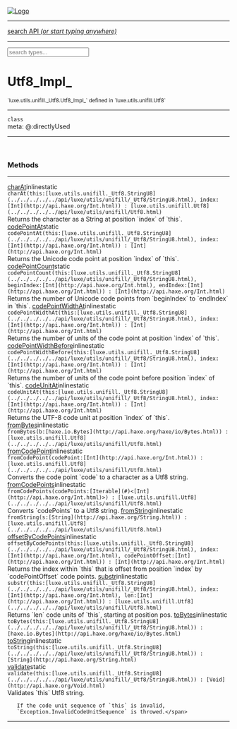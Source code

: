 
[![Logo](../../../../../images/logo.png)](../../../../../api/index.html)

<hr/>
<a href="#" id="search_bar" onclick="return;"><div> search API <em>(or start typing anywhere)</em> </div></a>
<hr/>

<script src="../../../../../js/omnibar.js"> </script>
<link rel="stylesheet" type="text/css" href="../../../../../css/omnibar.css" media="all">

<div id="omnibar"> <a href="#" onclick="return" id="omnibar_close"></a> <input id="omnibar_text" type="text" placeholder="search types..."></input></div>
<script  id="typelist" data-relpath="../../../../../" data-types="Luxe,luxe.AppConfig,luxe.Audio,luxe.BitmapFontInfo,luxe.BytesInfo,luxe.Camera,luxe.Circle,luxe.Color,luxe.ColorHSL,luxe.ColorHSV,luxe.Component,luxe.Core,luxe.Cursor,luxe.Debug,luxe.DebugError,luxe.Draw,luxe.EmitHandler,luxe.Emitter,luxe.Entity,luxe.Events,luxe.Game,luxe.GamepadEvent,luxe.GamepadEventType,luxe.HandlerList,luxe.ID,luxe.IO,luxe.Input,luxe.InputEvent,luxe.InputType,luxe.InteractState,luxe.ItemInfo,luxe.JSONInfo,luxe.Key,luxe.KeyEvent,luxe.Log,luxe.Matrix,luxe.Mesh,luxe.ModState,luxe.MouseButton,luxe.MouseEvent,luxe.NineSlice,luxe.Objects,luxe.Parcel,luxe.ParcelChange,luxe.ParcelEvent,luxe.ParcelList,luxe.ParcelProgress,luxe.ParcelState,luxe.Particle,luxe.ParticleEmitter,luxe.ParticleSystem,luxe.Physics,luxe.PhysicsEngine,luxe.ProjectionType,luxe.Quaternion,luxe.Rectangle,luxe.ResourceEvent,luxe.ResourceState,luxe.ResourceStats,luxe.ResourceType,luxe.Resources,luxe.Scan,luxe.Scene,luxe.Screen,luxe.ShaderInfo,luxe.SizeMode,luxe.Sound,luxe.SoundInfo,luxe.Sprite,luxe.State,luxe.States,luxe.Tag,luxe.Text,luxe.TextAlign,luxe.TextEvent,luxe.TextEventType,luxe.TextInfo,luxe.TextureInfo,luxe.Timer,luxe.TouchEvent,luxe.Transform,luxe.Vec,luxe.Vector,luxe.Visual,luxe.WindowEvent,luxe.WindowEventData,luxe.WindowEventType,luxe._Emitter.EmitNode,luxe._Events.EventConnection,luxe._Events.EventObject,luxe._Input.MouseButton_Impl_,luxe._Log.LogError,luxe._NineSlice.Slice,luxe._Parcel.ParcelEvent_Impl_,luxe._Parcel.ParcelState_Impl_,luxe._Particles.ParticleEmitterInitData,luxe._Resources.ResourceEvent_Impl_,luxe._Resources.ResourceState_Impl_,luxe._Resources.ResourceType_Impl_,luxe.collision.Collision,luxe.collision.ShapeDrawer,luxe.collision.ShapeDrawerLuxe,luxe.collision.data.RayCollision,luxe.collision.data.RayCollisionHelper,luxe.collision.data.RayIntersection,luxe.collision.data.ShapeCollision,luxe.collision.sat.Common,luxe.collision.sat.SAT2D,luxe.collision.shapes.Circle,luxe.collision.shapes.Polygon,luxe.collision.shapes.Ray,luxe.collision.shapes.Shape,luxe.components.Components,luxe.components.cameras.FlyCamera,luxe.components.render.MeshComponent,luxe.components.sprite.SpriteAnimation,luxe.components.sprite.SpriteAnimationData,luxe.components.sprite.SpriteAnimationEventData,luxe.components.sprite.SpriteAnimationFrame,luxe.components.sprite.SpriteAnimationFrameEvent,luxe.components.sprite.SpriteAnimationFrameSource,luxe.components.sprite.SpriteAnimationType,luxe.debug.BatcherDebugView,luxe.debug.DebugInspectorOptions,luxe.debug.DebugView,luxe.debug.Inspector,luxe.debug.ProfilerDebugView,luxe.debug.RenderStats,luxe.debug.SceneDebugView,luxe.debug.StatsDebugView,luxe.debug.TraceDebugView,luxe.debug._ProfilerDebugView.ProfilerBar,luxe.debug._ProfilerDebugView.ProfilerGraph,luxe.debug._ProfilerDebugView.ProfilerValue,luxe.importers.bitmapfont.BitmapFontData,luxe.importers.bitmapfont.BitmapFontParser,luxe.importers.bitmapfont.Character,luxe.importers.obj.Data,luxe.importers.obj.Normal,luxe.importers.obj.Reader,luxe.importers.obj.UV,luxe.importers.obj.Vector,luxe.importers.obj.Vertex,luxe.importers.texturepacker.TexturePackerData,luxe.importers.texturepacker.TexturePackerFrame,luxe.importers.texturepacker.TexturePackerJSON,luxe.importers.texturepacker.TexturePackerJSONType,luxe.importers.texturepacker.TexturePackerMeta,luxe.importers.texturepacker.TexturePackerRect,luxe.importers.texturepacker.TexturePackerSize,luxe.importers.texturepacker.TexturePackerSpriteAnimation,luxe.importers.tiled.TiledImage,luxe.importers.tiled.TiledImageLayer,luxe.importers.tiled.TiledLayer,luxe.importers.tiled.TiledMap,luxe.importers.tiled.TiledMapData,luxe.importers.tiled.TiledMapOptions,luxe.importers.tiled.TiledObject,luxe.importers.tiled.TiledObjectGroup,luxe.importers.tiled.TiledObjectType,luxe.importers.tiled.TiledPolyObject,luxe.importers.tiled.TiledPropertyTile,luxe.importers.tiled.TiledTile,luxe.importers.tiled.TiledTileset,luxe.importers.tiled.TiledUtil,luxe.macros.BuildVersion,luxe.macros.ComponentRules,luxe.macros.EntityRules,luxe.options.BatcherOptions,luxe.options.BitmapFontOptions,luxe.options.BytesResourceOptions,luxe.options.CameraOptions,luxe.options.CircleGeometryOptions,luxe.options.ColorOptions,luxe.options.ComponentOptions,luxe.options.DrawArcOptions,luxe.options.DrawBoxOptions,luxe.options.DrawCircleOptions,luxe.options.DrawLineOptions,luxe.options.DrawNgonOptions,luxe.options.DrawPlaneOptions,luxe.options.DrawPolygonOptions,luxe.options.DrawRectangleOptions,luxe.options.DrawRingOptions,luxe.options.DrawTextureOptions,luxe.options.EntityOptions,luxe.options.GeometryOptions,luxe.options.JSONResourceOptions,luxe.options.LineGeometryOptions,luxe.options.LoadFontOptions,luxe.options.LoadShaderOptions,luxe.options.LoadTextureOptions,luxe.options.LuxeCameraOptions,luxe.options.MeshOptions,luxe.options.NineSliceOptions,luxe.options.ParcelOptions,luxe.options.ParcelProgressOptions,luxe.options.ParticleEmitterOptions,luxe.options.ParticleOptions,luxe.options.PlaneGeometryOptions,luxe.options.QuadGeometryOptions,luxe.options.RectangleGeometryOptions,luxe.options.RenderProperties,luxe.options.RenderTextureOptions,luxe.options.ResourceOptions,luxe.options.ShaderOptions,luxe.options.SpriteOptions,luxe.options.StateOptions,luxe.options.StatesOptions,luxe.options.TextOptions,luxe.options.TextResourceOptions,luxe.options.TextureOptions,luxe.options.TileLayerOptions,luxe.options.TileOptions,luxe.options.TilemapOptions,luxe.options.TilemapVisualOptions,luxe.options.TilesetOptions,luxe.options.TransformProperties,luxe.options.VisualOptions,luxe.options._DrawOptions.DrawOptions,luxe.resource.BytesResource,luxe.resource.JSONResource,luxe.resource.Resource,luxe.resource.TextResource,luxe.structural.BST,luxe.structural.BSTNode,luxe.structural.BSTTraverseMethod,luxe.structural.Bag,luxe.structural.BalancedBST,luxe.structural.BalancedBSTIterator,luxe.structural.BalancedBSTNode,luxe.structural.BalancedBSTTraverseMethod,luxe.structural.Heap,luxe.structural.OrderedMap,luxe.structural.OrderedMapIterator,luxe.structural.Pool,luxe.structural.Stack,luxe.structural.StackNode,luxe.structural._Bag.BagNode,luxe.structural._BalancedBST.NodeColor,luxe.tilemaps.Isometric,luxe.tilemaps.IsometricVisual,luxe.tilemaps.Ortho,luxe.tilemaps.OrthoVisual,luxe.tilemaps.Tile,luxe.tilemaps.TileArray,luxe.tilemaps.TileLayer,luxe.tilemaps.TileOffset,luxe.tilemaps.Tilemap,luxe.tilemaps.TilemapOrientation,luxe.tilemaps.TilemapVisual,luxe.tilemaps.TilemapVisualLayerGeometry,luxe.tilemaps.Tileset,luxe.tween.Actuate,luxe.tween.BezierPath,luxe.tween.ComponentPath,luxe.tween.IComponentPath,luxe.tween.LinearPath,luxe.tween.MotionPath,luxe.tween.ObjectHash,luxe.tween.RotationPath,luxe.tween._Actuate.TweenTimer,luxe.tween.actuators.GenericActuator,luxe.tween.actuators.IGenericActuator,luxe.tween.actuators.MethodActuator,luxe.tween.actuators.MotionPathActuator,luxe.tween.actuators.PropertyDetails,luxe.tween.actuators.PropertyPathDetails,luxe.tween.actuators.SimpleActuator,luxe.tween.easing.Back,luxe.tween.easing.BackEaseIn,luxe.tween.easing.BackEaseInOut,luxe.tween.easing.BackEaseOut,luxe.tween.easing.Bounce,luxe.tween.easing.BounceEaseIn,luxe.tween.easing.BounceEaseInOut,luxe.tween.easing.BounceEaseOut,luxe.tween.easing.Cubic,luxe.tween.easing.CubicEaseIn,luxe.tween.easing.CubicEaseInOut,luxe.tween.easing.CubicEaseOut,luxe.tween.easing.Elastic,luxe.tween.easing.ElasticEaseIn,luxe.tween.easing.ElasticEaseInOut,luxe.tween.easing.ElasticEaseOut,luxe.tween.easing.Expo,luxe.tween.easing.ExpoEaseIn,luxe.tween.easing.ExpoEaseInOut,luxe.tween.easing.ExpoEaseOut,luxe.tween.easing.IEasing,luxe.tween.easing.Linear,luxe.tween.easing.LinearEaseNone,luxe.tween.easing.Quad,luxe.tween.easing.QuadEaseIn,luxe.tween.easing.QuadEaseInOut,luxe.tween.easing.QuadEaseOut,luxe.tween.easing.Quart,luxe.tween.easing.QuartEaseIn,luxe.tween.easing.QuartEaseInOut,luxe.tween.easing.QuartEaseOut,luxe.tween.easing.Quint,luxe.tween.easing.QuintEaseIn,luxe.tween.easing.QuintEaseInOut,luxe.tween.easing.QuintEaseOut,luxe.tween.easing.Sine,luxe.tween.easing.SineEaseIn,luxe.tween.easing.SineEaseInOut,luxe.tween.easing.SineEaseOut,luxe.utils.GeometryUtils,luxe.utils.Maths,luxe.utils.Random,luxe.utils.Utils,luxe.utils.unifill.CodePoint,luxe.utils.unifill.CodePointIter,luxe.utils.unifill.Exception,luxe.utils.unifill.InternalEncoding,luxe.utils.unifill.InternalEncodingBackwardIter,luxe.utils.unifill.InternalEncodingIter,luxe.utils.unifill.Unicode,luxe.utils.unifill.Unifill,luxe.utils.unifill.Utf16,luxe.utils.unifill.Utf32,luxe.utils.unifill.Utf8,luxe.utils.unifill._CodePoint.CodePoint_Impl_,luxe.utils.unifill._InternalEncoding.UtfX,luxe.utils.unifill._Utf16.StringU16,luxe.utils.unifill._Utf16.StringU16Buffer,luxe.utils.unifill._Utf16.StringU16Buffer_Impl_,luxe.utils.unifill._Utf16.StringU16_Impl_,luxe.utils.unifill._Utf16.Utf16Impl,luxe.utils.unifill._Utf16.Utf16_Impl_,luxe.utils.unifill._Utf32.Utf32_Impl_,luxe.utils.unifill._Utf8.StringU8,luxe.utils.unifill._Utf8.StringU8_Impl_,luxe.utils.unifill._Utf8.Utf8Impl,luxe.utils.unifill._Utf8.Utf8_Impl_,phoenix.BatchState,phoenix.Batcher,phoenix.BatcherEventType,phoenix.BatcherKey,phoenix.BitmapFont,phoenix.BlendEquation,phoenix.BlendMode,phoenix.Camera,phoenix.Circle,phoenix.ClampType,phoenix.Color,phoenix.ColorHSL,phoenix.ColorHSV,phoenix.ComponentOrder,phoenix.DualQuaternion,phoenix.FOVType,phoenix.FilterType,phoenix.Matrix,phoenix.MatrixTransform,phoenix.PrimitiveType,phoenix.ProjectionType,phoenix.Quaternion,phoenix.Ray,phoenix.Rectangle,phoenix.RenderPass,phoenix.RenderPath,phoenix.RenderState,phoenix.RenderTexture,phoenix.Renderer,phoenix.RendererStats,phoenix.Shader,phoenix.Spatial,phoenix.TextAlign,phoenix.Texture,phoenix.TextureDataType,phoenix.TextureFormat,phoenix.TextureID,phoenix.TextureSubmitTarget,phoenix.TextureType,phoenix.Transform,phoenix.Uniform,phoenix.Uniforms,phoenix.Vec,phoenix.Vector,phoenix._Batcher.BatcherEventType_Impl_,phoenix._Batcher.BlendEquation_Impl_,phoenix._Batcher.BlendMode_Impl_,phoenix._Batcher.PrimitiveType_Impl_,phoenix._BitmapFont.TextAlign_Impl_,phoenix._Renderer.DefaultShader,phoenix._Renderer.DefaultShaders,phoenix._Shader.Location,phoenix._Texture.ClampSlot,phoenix._Texture.ClampSlot_Impl_,phoenix._Texture.ClampType_Impl_,phoenix._Texture.FilterSlot,phoenix._Texture.FilterSlot_Impl_,phoenix._Texture.FilterType_Impl_,phoenix._Texture.TextureSubmitTarget_Impl_,phoenix._Texture.TextureType_Impl_,phoenix._Vector.ComponentOrder_Impl_,phoenix._Vector.Vec_Impl_,phoenix.geometry.ArcGeometry,phoenix.geometry.CircleGeometry,phoenix.geometry.EvTextGeometry,phoenix.geometry.Geometry,phoenix.geometry.GeometryKey,phoenix.geometry.GeometryState,phoenix.geometry.LineGeometry,phoenix.geometry.PackedQuad,phoenix.geometry.PackedQuadOptions,phoenix.geometry.PlaneGeometry,phoenix.geometry.QuadGeometry,phoenix.geometry.QuadPackGeometry,phoenix.geometry.RectangleGeometry,phoenix.geometry.RingGeometry,phoenix.geometry.TextGeometry,phoenix.geometry.TextGeometryOptions,phoenix.geometry.TextureCoord,phoenix.geometry.TextureCoordSet,phoenix.geometry.Vertex,phoenix.geometry._TextGeometry.EvTextGeometry_Impl_,phoenix.utils.Rendering"></script>


<h1>Utf8_Impl_</h1>
<small>`luxe.utils.unifill._Utf8.Utf8_Impl_` defined in `luxe.utils.unifill.Utf8`</small>



<hr/>

`class`<br/><span class="meta">
meta: @:directlyUsed</span>


<hr/>

&nbsp;





<h3>Methods</h3> <hr/><span class="method apipage">
            <a name="charAt"><a class="lift" href="#charAt">charAt</a></a><span class="inline-block static">inline</span><span class="inline-block static">static</span><div class="clear"></div>
            <code class="signature apipage">charAt(this:[luxe.utils.unifill._Utf8.StringU8](../../../../../api/luxe/utils/unifill/_Utf8/StringU8.html)<span></span>, index:[Int](http://api.haxe.org/Int.html)<span></span>) : [luxe.utils.unifill.Utf8](../../../../../api/luxe/utils/unifill/Utf8.html)</code><br/><span class="small_desc_flat">Returns the character as a String at position `index` of
       `this`.</span>


</span>
<span class="method apipage">
            <a name="codePointAt"><a class="lift" href="#codePointAt">codePointAt</a></a><span class="inline-block static">static</span><div class="clear"></div>
            <code class="signature apipage">codePointAt(this:[luxe.utils.unifill._Utf8.StringU8](../../../../../api/luxe/utils/unifill/_Utf8/StringU8.html)<span></span>, index:[Int](http://api.haxe.org/Int.html)<span></span>) : [Int](http://api.haxe.org/Int.html)</code><br/><span class="small_desc_flat">Returns the Unicode code point at position `index` of
       `this`.</span>


</span>
<span class="method apipage">
            <a name="codePointCount"><a class="lift" href="#codePointCount">codePointCount</a></a><span class="inline-block static">static</span><div class="clear"></div>
            <code class="signature apipage">codePointCount(this:[luxe.utils.unifill._Utf8.StringU8](../../../../../api/luxe/utils/unifill/_Utf8/StringU8.html)<span></span>, beginIndex:[Int](http://api.haxe.org/Int.html)<span></span>, endIndex:[Int](http://api.haxe.org/Int.html)<span></span>) : [Int](http://api.haxe.org/Int.html)</code><br/><span class="small_desc_flat">Returns the number of Unicode code points from `beginIndex`
       to `endIndex` in `this`.</span>


</span>
<span class="method apipage">
            <a name="codePointWidthAt"><a class="lift" href="#codePointWidthAt">codePointWidthAt</a></a><span class="inline-block static">inline</span><span class="inline-block static">static</span><div class="clear"></div>
            <code class="signature apipage">codePointWidthAt(this:[luxe.utils.unifill._Utf8.StringU8](../../../../../api/luxe/utils/unifill/_Utf8/StringU8.html)<span></span>, index:[Int](http://api.haxe.org/Int.html)<span></span>) : [Int](http://api.haxe.org/Int.html)</code><br/><span class="small_desc_flat">Returns the number of units of the code point at position
       `index` of `this`.</span>


</span>
<span class="method apipage">
            <a name="codePointWidthBefore"><a class="lift" href="#codePointWidthBefore">codePointWidthBefore</a></a><span class="inline-block static">inline</span><span class="inline-block static">static</span><div class="clear"></div>
            <code class="signature apipage">codePointWidthBefore(this:[luxe.utils.unifill._Utf8.StringU8](../../../../../api/luxe/utils/unifill/_Utf8/StringU8.html)<span></span>, index:[Int](http://api.haxe.org/Int.html)<span></span>) : [Int](http://api.haxe.org/Int.html)</code><br/><span class="small_desc_flat">Returns the number of units of the code point before
       position `index` of `this`.</span>


</span>
<span class="method apipage">
            <a name="codeUnitAt"><a class="lift" href="#codeUnitAt">codeUnitAt</a></a><span class="inline-block static">inline</span><span class="inline-block static">static</span><div class="clear"></div>
            <code class="signature apipage">codeUnitAt(this:[luxe.utils.unifill._Utf8.StringU8](../../../../../api/luxe/utils/unifill/_Utf8/StringU8.html)<span></span>, index:[Int](http://api.haxe.org/Int.html)<span></span>) : [Int](http://api.haxe.org/Int.html)</code><br/><span class="small_desc_flat">Returns the UTF-8 code unit at position `index` of `this`.</span>


</span>
<span class="method apipage">
            <a name="fromBytes"><a class="lift" href="#fromBytes">fromBytes</a></a><span class="inline-block static">inline</span><span class="inline-block static">static</span><div class="clear"></div>
            <code class="signature apipage">fromBytes(b:[haxe.io.Bytes](http://api.haxe.org/haxe/io/Bytes.html)<span></span>) : [luxe.utils.unifill.Utf8](../../../../../api/luxe/utils/unifill/Utf8.html)</code><br/><span class="small_desc_flat"></span>


</span>
<span class="method apipage">
            <a name="fromCodePoint"><a class="lift" href="#fromCodePoint">fromCodePoint</a></a><span class="inline-block static">inline</span><span class="inline-block static">static</span><div class="clear"></div>
            <code class="signature apipage">fromCodePoint(codePoint:[Int](http://api.haxe.org/Int.html)<span></span>) : [luxe.utils.unifill.Utf8](../../../../../api/luxe/utils/unifill/Utf8.html)</code><br/><span class="small_desc_flat">Converts the code point `code` to a character as a Utf8 string.</span>


</span>
<span class="method apipage">
            <a name="fromCodePoints"><a class="lift" href="#fromCodePoints">fromCodePoints</a></a><span class="inline-block static">inline</span><span class="inline-block static">static</span><div class="clear"></div>
            <code class="signature apipage">fromCodePoints(codePoints:[Iterable](#)&lt;[Int](http://api.haxe.org/Int.html)&gt;<span></span>) : [luxe.utils.unifill.Utf8](../../../../../api/luxe/utils/unifill/Utf8.html)</code><br/><span class="small_desc_flat">Converts `codePoints` to a Utf8 string.</span>


</span>
<span class="method apipage">
            <a name="fromString"><a class="lift" href="#fromString">fromString</a></a><span class="inline-block static">inline</span><span class="inline-block static">static</span><div class="clear"></div>
            <code class="signature apipage">fromString(s:[String](http://api.haxe.org/String.html)<span></span>) : [luxe.utils.unifill.Utf8](../../../../../api/luxe/utils/unifill/Utf8.html)</code><br/><span class="small_desc_flat"></span>


</span>
<span class="method apipage">
            <a name="offsetByCodePoints"><a class="lift" href="#offsetByCodePoints">offsetByCodePoints</a></a><span class="inline-block static">inline</span><span class="inline-block static">static</span><div class="clear"></div>
            <code class="signature apipage">offsetByCodePoints(this:[luxe.utils.unifill._Utf8.StringU8](../../../../../api/luxe/utils/unifill/_Utf8/StringU8.html)<span></span>, index:[Int](http://api.haxe.org/Int.html)<span></span>, codePointOffset:[Int](http://api.haxe.org/Int.html)<span></span>) : [Int](http://api.haxe.org/Int.html)</code><br/><span class="small_desc_flat">Returns the index within `this` that is offset from
       position `index` by `codePointOffset` code points.</span>


</span>
<span class="method apipage">
            <a name="substr"><a class="lift" href="#substr">substr</a></a><span class="inline-block static">inline</span><span class="inline-block static">static</span><div class="clear"></div>
            <code class="signature apipage">substr(this:[luxe.utils.unifill._Utf8.StringU8](../../../../../api/luxe/utils/unifill/_Utf8/StringU8.html)<span></span>, index:[Int](http://api.haxe.org/Int.html)<span></span>, len:[Int](http://api.haxe.org/Int.html)<span></span>) : [luxe.utils.unifill.Utf8](../../../../../api/luxe/utils/unifill/Utf8.html)</code><br/><span class="small_desc_flat">Returns `len` code units of `this`, starting at position pos.</span>


</span>
<span class="method apipage">
            <a name="toBytes"><a class="lift" href="#toBytes">toBytes</a></a><span class="inline-block static">inline</span><span class="inline-block static">static</span><div class="clear"></div>
            <code class="signature apipage">toBytes(this:[luxe.utils.unifill._Utf8.StringU8](../../../../../api/luxe/utils/unifill/_Utf8/StringU8.html)<span></span>) : [haxe.io.Bytes](http://api.haxe.org/haxe/io/Bytes.html)</code><br/><span class="small_desc_flat"></span>


</span>
<span class="method apipage">
            <a name="toString"><a class="lift" href="#toString">toString</a></a><span class="inline-block static">inline</span><span class="inline-block static">static</span><div class="clear"></div>
            <code class="signature apipage">toString(this:[luxe.utils.unifill._Utf8.StringU8](../../../../../api/luxe/utils/unifill/_Utf8/StringU8.html)<span></span>) : [String](http://api.haxe.org/String.html)</code><br/><span class="small_desc_flat"></span>


</span>
<span class="method apipage">
            <a name="validate"><a class="lift" href="#validate">validate</a></a><span class="inline-block static">static</span><div class="clear"></div>
            <code class="signature apipage">validate(this:[luxe.utils.unifill._Utf8.StringU8](../../../../../api/luxe/utils/unifill/_Utf8/StringU8.html)<span></span>) : [Void](http://api.haxe.org/Void.html)</code><br/><span class="small_desc_flat">Validates `this` Utf8 string.

       If the code unit sequence of `this` is invalid,
       `Exception.InvalidCodeUnitSequence` is throwed.</span>


</span>



<hr/>

&nbsp;
&nbsp;
&nbsp;
&nbsp;